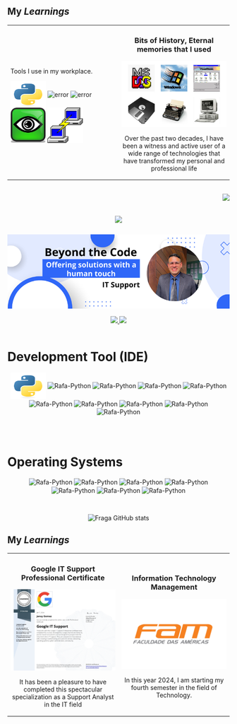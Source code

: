 ## My *Learnings*
<table>
<tr>
<td width="50%">
    <p>Tools I use in my workplace.</p>
    <img align="center" alt="error" height="60" width="80" src="https://raw.githubusercontent.com/devicons/devicon/master/icons/python/python-original.svg">
    <img align="center" alt="error" height="60" width="80" src="https://cdn.jsdelivr.net/gh/devicons/devicon/icons/vscode/vscode-original.svg">
    <img align="center" alt="error" height="60" width="80" src="https://cdn.jsdelivr.net/gh/devicons/devicon/icons/bash/bash-original.svg">
    <img align="center" alt="error" height="80" width="80" src="https://github.com/jensygomez/jensygomez/blob/main/Imagens/UltraVNC.png">
    <img align="center" alt="error" height="80" width="80" src="https://github.com/jensygomez/jensygomez/blob/main/Imagens/PuTTY.svg.png">



</div>
                                                                                      


<td width="50%">
<h3 align="center">Bits of History, Eternal memories that I used</h3>
<div align="center">
<p align="center">
  <img src="Bits_of_History.png" alt="Beyond the code" />
</p>
<p>Over the past two decades, I have been a witness and active user of a wide range of technologies that have transformed my personal and professional life</p>
</div>                                                           
</table>                                                                                 
</div>
<br>


















<!-- Number of Visitors to my GitHub -->
<img align="right" src="https://visitor-badge.laobi.icu/badge?page_id=jensygomez.jensygomez" />



<!-- Welcome to my Readme.md -->
<h1 align="center">
    <img src="https://readme-typing-svg.herokuapp.com/?font=Righteous&size=40&center=true&vCenter=true&width=500&height=70&duration=5000&lines=Hi+There!+👋;+I'm+Jensy+Gomez;+From+Curitiba+Brazil+!+!+!;" />
</h1>



<!-- Main and Centralized Banner -->
<p align="center">
  <img src="Beyond_the_code.png" alt="Beyond the code" />
</p>



<!-- My social networks -->
<div align="center"> 
  <a href="mailto:contact@jensygomez.us">
    <img src="https://img.shields.io/badge/Gmail-333333?style=for-the-badge&logo=gmail&logoColor=red" />
  </a>
  <a href="https://www.linkedin.com/in/jensygomez/" target="_blank">
    <img src="https://img.shields.io/badge/LinkedIn-0077B5?style=for-the-badge&logo=linkedin&logoColor=white" target="_blank" />
  </a>
 </div>



  <!-- Development tool (IDE)-->
<br>
<h1>Development Tool (IDE)</h1>
<p align="center">

  <img align="center" alt="Rafa-Python" height="60" width="80" src="https://raw.githubusercontent.com/devicons/devicon/master/icons/python/python-original.svg">
  <img align="center" alt="Rafa-Python" height="60" width="80" src="https://cdn.jsdelivr.net/gh/devicons/devicon/icons/vscode/vscode-original.svg">
  <img align="center" alt="Rafa-Python" height="60" width="80" src="https://cdn.jsdelivr.net/gh/devicons/devicon/icons/bash/bash-original.svg">
  <img align="center" alt="Rafa-Python" height="60" width="80" src="https://cdn.jsdelivr.net/gh/devicons/devicon/icons/filezilla/filezilla-plain.svg">
  <img align="center" alt="Rafa-Python" height="60" width="80" src="https://cdn.jsdelivr.net/gh/devicons/devicon/icons/github/github-original.svg">
  <img align="center" alt="Rafa-Python" height="60" width="80" src="https://cdn.jsdelivr.net/gh/devicons/devicon/icons/markdown/markdown-original.svg">
  <img align="center" alt="Rafa-Python" height="60" width="80" src="https://cdn.jsdelivr.net/gh/devicons/devicon/icons/mysql/mysql-original.svg">
  <img align="center" alt="Rafa-Python" height="60" width="80" src="https://cdn.jsdelivr.net/gh/devicons/devicon/icons/msdos/msdos-original.svg">
  <img align="center" alt="Rafa-Python" height="60" width="80" src="https://cdn.jsdelivr.net/gh/devicons/devicon/icons/oracle/oracle-original.svg">
  <img align="center" alt="Rafa-Python" height="60" width="80" src="https://cdn.jsdelivr.net/gh/devicons/devicon/icons/putty/putty-original.svg">

  
</p>
<br>







 <!-- My skills -->
<br>
<h1>Operating Systems</h1>
<p align="center">

  <img align="center" alt="Rafa-Python" height="60" width="80" src="https://cdn.jsdelivr.net/gh/devicons/devicon/icons/linux/linux-original.svg">
  <img align="center" alt="Rafa-Python" height="60" width="80" src="https://cdn.jsdelivr.net/gh/devicons/devicon/icons/ubuntu/ubuntu-plain.svg">
  <img align="center" alt="Rafa-Python" height="60" width="80" src="https://cdn.jsdelivr.net/gh/devicons/devicon/icons/windows8/windows8-original.svg">
  <img align="center" alt="Rafa-Python" height="60" width="80" src="https://cdn.jsdelivr.net/gh/devicons/devicon/icons/debian/debian-original.svg">
  <img align="center" alt="Rafa-Python" height="60" width="80" src="https://cdn.jsdelivr.net/gh/devicons/devicon/icons/android/android-original.svg">
  <img align="center" alt="Rafa-Python" height="60" width="80" src="https://cdn.jsdelivr.net/gh/devicons/devicon/icons/centos/centos-original.svg">
  <img align="center" alt="Rafa-Python" height="60" width="80" src="https://cdn.jsdelivr.net/gh/devicons/devicon/icons/chrome/chrome-plain.svg">
  

  
</p>
<br>

<!-- My status -->

<div align="center"> 
    
![Fraga GitHub stats](https://github-readme-stats.vercel.app/api?username=jensygomez&show_icons=true&theme=dracula&count_private=true)
</div>



## My *Learnings*
<table>
<tr>
<td width="50%">
<h3 align="center">Google IT Support Professional Certificate</h3>
<div align="center">
<p align="center">
  <img src="Google_IT_Support.jpg" alt="Beyond the code" />
</p>
<p>It has been a pleasure to have completed this spectacular specialization as a Support Analyst in the IT field</p>

                                                                              

<td width="50%">
<h3 align="center">Information Technology Management</h3>
<div align="center">
<p align="center">
  <img src="Faculdade_FAM.png" alt="Beyond the code" />
</p>
<p>In this year 2024, I am starting my fourth semester in the field of Technology.</p>
</div>                                                           
</table>                                                                                 
</div>
<br>

          








